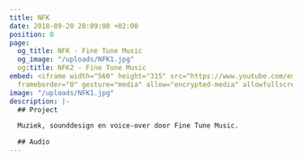 ```yaml
---
title: NFK
date: 2018-09-20 20:09:00 +02:00
position: 0
page:
  og_title: NFK - Fine Tune Music
  og_image: "/uploads/NFK1.jpg"
  og:title: NFK2 - Fine Tune Music
embed: <iframe width="560" height="315" src="https://www.youtube.com/embed/c42pDh25N-E?rel=0&amp;showinfo=0"
  frameborder="0" gesture="media" allow="encrypted-media" allowfullscreen></iframe>
image: "/uploads/NFK1.jpg"
description: |-
  ## Project

  Muziek, sounddesign en voice-over door Fine Tune Music.

  ## Audio
---
```


